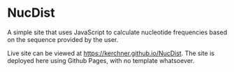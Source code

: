 # NucDist

A simple site that uses JavaScript to calculate nucleotide frequencies based on the sequence provided by the user.

Live site can be viewed at https://kerchner.github.io/NucDist.  The site is deployed here using Github Pages, with no template whatsoever.
